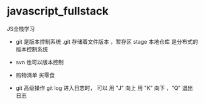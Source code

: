 # javascript_fullstack
JS全栈学习

- git 是版本控制系统
  .git 存储着文件版本 ，暂存区 stage 
  本地仓库 
  是分布式的版本控制系统

- svn 也可以版本控制

- 购物清单
  买零食

- git 高级操作 git log  进入日志时， 可以 用 "J" 向上  用 "K" 向下  ，"Q" 退出 日志

